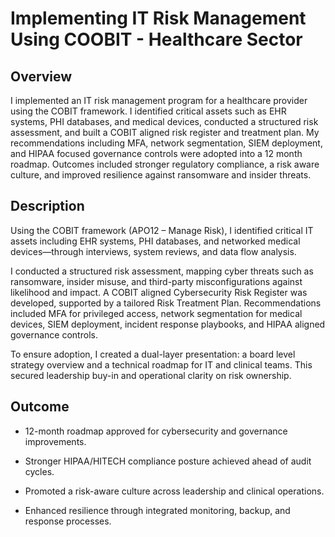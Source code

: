 <h1>Implementing IT Risk Management Using COOBIT - Healthcare Sector</h1>

<h2>Overview</h2>

I implemented an IT risk management program for a healthcare provider using the COBIT framework. I identified critical assets such as EHR systems, PHI databases, and medical devices, conducted a structured risk assessment, and built a COBIT aligned risk register and treatment plan. My recommendations including MFA, network segmentation, SIEM deployment, and HIPAA focused governance controls were adopted into a 12 month roadmap. Outcomes included stronger regulatory compliance, a risk aware culture, and improved resilience against ransomware and insider threats.


<h2>Description</h2>

Using the COBIT framework (APO12 – Manage Risk), I identified critical IT assets including EHR systems, PHI databases, and networked medical devices—through interviews, system reviews, and data flow analysis.

I conducted a structured risk assessment, mapping cyber threats such as ransomware, insider misuse, and third-party misconfigurations against likelihood and impact. A COBIT aligned Cybersecurity Risk Register was developed, supported by a tailored Risk Treatment Plan. Recommendations included MFA for privileged access, network segmentation for medical devices, SIEM deployment, incident response playbooks, and HIPAA aligned governance controls.

To ensure adoption, I created a dual-layer presentation: a board level strategy overview and a technical roadmap for IT and clinical teams. This secured leadership buy-in and operational clarity on risk ownership.

<h2>Outcome</h2>

- 12-month roadmap approved for cybersecurity and governance improvements.

- Stronger HIPAA/HITECH compliance posture achieved ahead of audit cycles.

- Promoted a risk-aware culture across leadership and clinical operations.

- Enhanced resilience through integrated monitoring, backup, and response processes.








<!--
 ```diff
- text in red
+ text in green
! text in orange
# text in gray
@@ text in purple (and bold)@@
```
--!>
